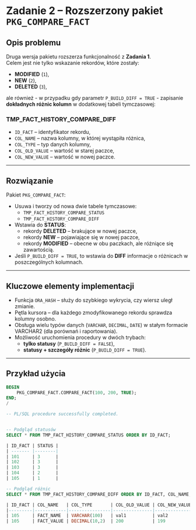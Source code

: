 # Zadanie 2 – Rozszerzony pakiet `PKG_COMPARE_FACT`

## Opis problemu
Druga wersja pakietu rozszerza funkcjonalność z **Zadania 1**.  
Celem jest nie tylko wskazanie rekordów, które zostały:
- **MODIFIED** (`1`),
- **NEW** (`2`),
- **DELETED** (`3`),

ale również - w przypadku gdy parametr `P_BUILD_DIFF = TRUE` - zapisanie **dokładnych różnic kolumn** w dodatkowej tabeli tymczasowej:

### TMP_FACT_HISTORY_COMPARE_DIFF
- `ID_FACT` – identyfikator rekordu,
- `COL_NAME` – nazwa kolumny, w której wystąpiła różnica,
- `COL_TYPE` – typ danych kolumny,
- `COL_OLD_VALUE` – wartość w starej paczce,
- `COL_NEW_VALUE` – wartość w nowej paczce.

---

## Rozwiązanie

Pakiet `PKG_COMPARE_FACT`:
- Usuwa i tworzy od nowa dwie tabele tymczasowe:
  - `TMP_FACT_HISTORY_COMPARE_STATUS`
  - `TMP_FACT_HISTORY_COMPARE_DIFF`
- Wstawia do **STATUS**:
  - rekordy **DELETED** – brakujące w nowej paczce,
  - rekordy **NEW** – pojawiające się w nowej paczce,
  - rekordy **MODIFIED** – obecne w obu paczkach, ale różniące się zawartością.
- Jeśli `P_BUILD_DIFF = TRUE`, to wstawia do **DIFF** informacje o różnicach w poszczególnych kolumnach.

---

## Kluczowe elementy implementacji

- Funkcja `ORA_HASH` – służy do szybkiego wykrycia, czy wiersz uległ zmianie.
- Pętla kursora – dla każdego zmodyfikowanego rekordu sprawdza kolumny osobno.
- Obsługa wielu typów danych (`VARCHAR`, `DECIMAL`, `DATE`) w stałym formacie VARCHAR2 (dla porównań i raportowania).
- Możliwość uruchomienia procedury w dwóch trybach:
  - **tylko statusy** (`P_BUILD_DIFF = FALSE`),
  - **statusy + szczegóły różnic** (`P_BUILD_DIFF = TRUE`).

---

## Przykład użycia

```sql
BEGIN
    PKG_COMPARE_FACT.COMPARE_FACT(100, 200, TRUE);
END;
/

-- PL/SQL procedure successfully completed.


-- Podgląd statusów
SELECT * FROM TMP_FACT_HISTORY_COMPARE_STATUS ORDER BY ID_FACT;

| ID_FACT | STATUS |
| ------- |--------|
| 101     | 3      |
| 102     | 3      |
| 103     | 3      |
| 104     | 2      |
| 105     | 1      |

-- Podgląd różnic
SELECT * FROM TMP_FACT_HISTORY_COMPARE_DIFF ORDER BY ID_FACT, COL_NAME;

| ID_FACT | COL_NAME   | COL_TYPE       | COL_OLD_VALUE | COL_NEW_VALUE |
|---------|------------|----------------|---------------|---------------|
| 105     | FACT_NAME  | VARCHAR(100)   | val1          | val2          |
| 105     | FACT_VALUE | DECIMAL(10,2)  | 200           | 199           |
```